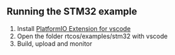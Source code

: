 ## Running the STM32 example

1. Install [PlatformIO Extension for vscode](https://platformio.org/install/ide?install=vscode)
2. Open the folder rtcos/examples/stm32 with vscode
3. Build, upload and monitor
